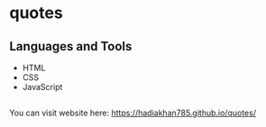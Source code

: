 # quotes

## Languages and Tools
- HTML
- CSS
- JavaScript

##

You can visit website here: https://hadiakhan785.github.io/quotes/
